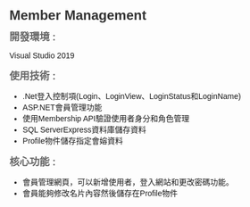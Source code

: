 <!DOCTYPE html>
<html lang="en">
<head>
<meta charset="UTF-8">
<meta name="viewport" content="width=device-width, initial-scale=1.0">
<title>Member Management</title>
<style>
  body {
    font-family: Arial, sans-serif;
    margin: 20px;
    padding: 0;
  }
  h1, h3 {
    margin: 0;
    padding: 0;
  }
  h1 {
    color: #333;
    font-size: 24px;
    margin-bottom: 10px;
  }
  h3 {
    color: #666;
    font-size: 18px;
    margin-bottom: 5px;
  }
</style>
</head>
<body>
  <h1>Member Management</h1>
  <div>
    <h3>開發環境 :</h3>
    <p>Visual Studio 2019</p>
  </div>
  <div>
    <h3>使用技術 :</h3>
    <ul>
      <li>.Net登入控制項(Login、LoginView、LoginStatus和LoginName)</li>
      <li>ASP.NET會員管理功能</li>
      <li>使用Membership API驗證使用者身分和角色管理</li>
      <li>SQL ServerExpress資料庫儲存資料</li>
      <li>Profile物件儲存指定會嫆資料</li>
    </ul>
  </div>
  <div>
    <h3>核心功能 :</h3>
    <ul>
      <li>會員管理網頁，可以新增使用者，登入網站和更改密碼功能。</li>
      <li>會員能夠修改名片內容然後儲存在Profile物件</li>
    </ul>
  </div>
</body>
</html>


